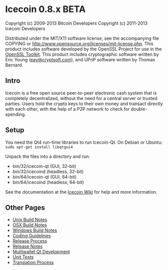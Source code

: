 Icecoin 0.8.x BETA
====================

Copyright (c) 2009-2013 Bitcoin Developers
Copyright (c) 2011-2013 Icecoin Developers

Distributed under the MIT/X11 software license, see the accompanying
file COPYING or http://www.opensource.org/licenses/mit-license.php.
This product includes software developed by the OpenSSL Project for use in the [OpenSSL Toolkit](http://www.openssl.org/). This product includes
cryptographic software written by Eric Young ([eay@cryptsoft.com](mailto:eay@cryptsoft.com)), and UPnP software written by Thomas Bernard.


Intro
---------------------
Icecoin is a free open source peer-to-peer electronic cash system that is
completely decentralized, without the need for a central server or trusted
parties.  Users hold the crypto keys to their own money and transact directly
with each other, with the help of a P2P network to check for double-spending.


Setup
---------------------
You need the Qt4 run-time libraries to run Icecoin-Qt. On Debian or Ubuntu:
	`sudo apt-get install libqtgui4`

Unpack the files into a directory and run:

- bin/32/icecoin-qt (GUI, 32-bit)
- bin/32/icecoind (headless, 32-bit)
- bin/64/icecoin-qt (GUI, 64-bit)
- bin/64/icecoind (headless, 64-bit)

See the documentation at the [Icecoin Wiki](http://icecoin.info)
for help and more information.


Other Pages
---------------------
- [Unix Build Notes](build-unix.md)
- [OSX Build Notes](build-osx.md)
- [Windows Build Notes](build-msw.md)
- [Coding Guidelines](coding.md)
- [Release Process](release-process.md)
- [Release Notes](release-notes.md)
- [Multiwallet Qt Development](multiwallet-qt.md)
- [Unit Tests](unit-tests.md)
- [Translation Process](translation_process.md)
